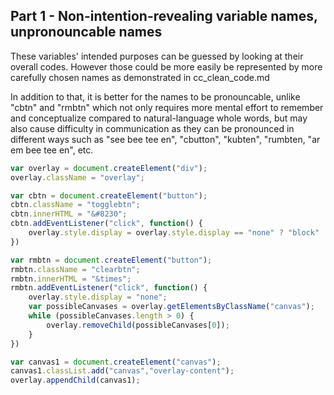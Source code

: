 ## Part 1 - Non-intention-revealing variable names, unpronouncable names

These variables' intended purposes can be guessed by looking at their overall codes. However those could be more easily be represented by more carefully chosen names as demonstrated in cc_clean_code.md

In addition to that, it is better for the names to be pronouncable, unlike "cbtn" and "rmbtn" which not only requires more mental effort to remember and conceptualize compared to natural-language whole words, but may also cause difficulty in communication as they can be pronounced in different ways such as "see bee tee en", "cbutton", "kubten", "rumbten, "ar em bee tee en", etc.

```javascript
var overlay = document.createElement("div");
overlay.className = "overlay";

var cbtn = document.createElement("button");
cbtn.className = "togglebtn";
cbtn.innerHTML = "&#8230";
cbtn.addEventListener("click", function() {
    overlay.style.display = overlay.style.display == "none" ? "block" : "none";
})

var rmbtn = document.createElement("button");
rmbtn.className = "clearbtn";
rmbtn.innerHTML = "&times";
rmbtn.addEventListener("click", function() {
    overlay.style.display = "none";
    var possibleCanvases = overlay.getElementsByClassName("canvas");
    while (possibleCanvases.length > 0) {
        overlay.removeChild(possibleCanvases[0]);
    }
})

var canvas1 = document.createElement("canvas");
canvas1.classList.add("canvas","overlay-content");
overlay.appendChild(canvas1);
```